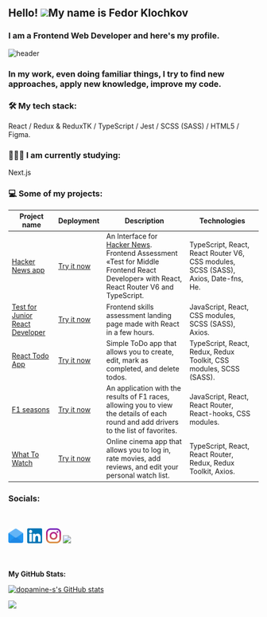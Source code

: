 ## Hello! ![](https://user-images.githubusercontent.com/18350557/176309783-0785949b-9127-417c-8b55-ab5a4333674e.gif)My name is Fedor Klochkov

### I am a Frontend Web Developer and here's my profile.

![header](https://capsule-render.vercel.app/api?type=waving&color=gradient&height=256&section=header&text=Hello%20World!&fontSize=75&animation=fadeIn&fontAlignY=38&desc=Welcome%20to%20my%20GitHub%20profile!&descAlignY=51&descAlign=62)

### In my work, even doing familiar things, I try to find new approaches, apply new knowledge, improve my code.

### 🛠 My tech stack:

React / Redux & ReduxTK / TypeScript / Jest / SCSS (SASS) / HTML5 / Figma.

### 👨🏻‍🎓 I am currently studying:

Next.js

### 💻 Some of my projects:

| Project name                                                                                     | Deployment                                                        | Description                                                                                                                                                                   | Technologies                                                                       |
| ------------------------------------------------------------------------------------------------ | ----------------------------------------------------------------- | ----------------------------------------------------------------------------------------------------------------------------------------------------------------------------- | ---------------------------------------------------------------------------------- |
| [Hacker News app](https://github.com/dopamine-s/hacker-news-app)                                 | [Try it now](https://hacker-news-app-theta.vercel.app/)           | An Interface for [Hacker News](https://news.ycombinator.com/news). Frontend Assessment «Test for Middle Frontend React Developer» with React, React Router V6 and TypeScript. | TypeScript, React, React Router V6, CSS modules, SCSS (SASS), Axios, Date-fns, He. |
| [Test for Junior React Developer](https://github.com/dopamine-s/test-for-junior-react-developer) | [Try it now](https://test-for-junior-react-developer.vercel.app/) | Frontend skills assessment landing page made with React in a few hours.                                                                                                       | JavaScript, React, CSS modules, SCSS (SASS), Axios.                                |
| [React Todo App](https://github.com/dopamine-s/to-do-with-ts-training-app)                       | [Try it now](https://to-do-with-ts-training-app.vercel.app/)      | Simple ToDo app that allows you to create, edit, mark as completed, and delete todos.                                                                                         | TypeScript, React, Redux, Redux Toolkit, CSS modules, SCSS (SASS).                 |
| [F1 seasons](https://github.com/dopamine-s/f1-seasons)                                           | [Try it now](http://f1-seasons-psi.vercel.app/)                   | An application with the results of F1 races, allowing you to view the details of each round and add drivers to the list of favorites.                                         | JavaScript, React, React Router, React-hooks, CSS modules.                         |
| [What To Watch](https://github.com/dopamine-s/what-to-watch-2022)                                | [Try it now](https://what-to-watch-2022.vercel.app/)              | Online cinema app that allows you to log in, rate movies, add reviews, and edit your personal watch list.                                                                     | TypeScript, React, React Router, Redux, Redux Toolkit, Axios.                      |

### Socials:

<p align="left" style="margin-top: 50px; margin-bottom: 50px"><a href="mailto:motor55005@gmail.com"><img height="30" src="Images/email-icon.svg"></a>&nbsp;&nbsp;<a href="https://www.linkedin.com/in/fedor-dopamine/"><img height="30" src="Images/linkedin.svg"></a>&nbsp;&nbsp;<a href="https://www.instagram.com/fedor_dopamine/"><img height="30" src="Images/instagram.svg"></a>&nbsp;<a href="https://www.codewars.com/users/dopamine-s/"><img height="30" src="https://www.codewars.com/users/dopamine-s/badges/micro"></a></p>

<b>My GitHub Stats:</b>

<a href="http://www.github.com/dopamine-s"><img src="https://github-readme-stats.vercel.app/api?username=dopamine-s&show_icons=true&hide=stars,issues,contribs&count_private=true&title_color=0891b2&text_color=ffffff&icon_color=0891b2&bg_color=1c1917&hide_border=true&show_icons=true" alt="dopamine-s's GitHub stats" /></a>

<a href="http://www.github.com/dopamine-s"><img src="https://github-readme-streak-stats.herokuapp.com/?user=dopamine-s&stroke=ffffff&background=1c1917&ring=0891b2&fire=0891b2&currStreakNum=ffffff&currStreakLabel=0891b2&sideNums=ffffff&sideLabels=ffffff&dates=ffffff&hide_border=true" /></a>
